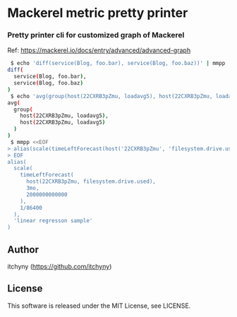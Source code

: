 # Mackerel metric pretty printer
### Pretty printer cli for customized graph of Mackerel

Ref: https://mackerel.io/docs/entry/advanced/advanced-graph

```sh
 $ echo 'diff(service(Blog, foo.bar), service(Blog, foo.baz))' | mmpp
diff(
  service(Blog, foo.bar),
  service(Blog, foo.baz)
)
 $ echo 'avg(group(host(22CXRB3pZmu, loadavg5), host(22CXRB3pZmu, loadavg5)))' | mmpp
avg(
  group(
    host(22CXRB3pZmu, loadavg5),
    host(22CXRB3pZmu, loadavg5)
  )
)
 $ mmpp <<EOF
> alias(scale(timeLeftForecast(host('22CXRB3pZmu', 'filesystem.drive.used'), '3mo', 2000000000000), 1/86400), 'linear regresson sample')
> EOF
alias(
  scale(
    timeLeftForecast(
      host(22CXRB3pZmu, filesystem.drive.used),
      3mo,
      2000000000000
    ),
    1/86400
  ),
  'linear regresson sample'
)
```

## Author
itchyny (https://github.com/itchyny)

## License
This software is released under the MIT License, see LICENSE.
